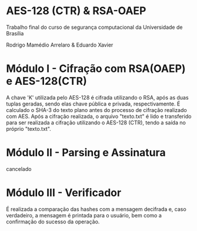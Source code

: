 # AES-128 (CTR) & RSA-OAEP

Trabalho final do curso de segurança computacional da Universidade de Brasília

Rodrigo Mamédio Arrelaro & Eduardo Xavier

# Módulo I - Cifração com RSA(OAEP) e AES-128(CTR)

A chave 'K' utilizada pelo AES-128 é cifrada utilizando o RSA, após as duas tuplas geradas, sendo elas chave pública e privada, respectivamente. É calculado o SHA-3 do texto plano antes do processo de cifração realizado com AES.
Após a cifração realizada, o arquivo "texto.txt" é lido e transferido para ser realizada a cifração utilizando o AES-128 (CTR), tendo a saída no próprio "texto.txt".

# Módulo II - Parsing e Assinatura
cancelado

# Módulo III - Verificador
É realizada a comparação das hashes com a mensagem decifrada e, caso verdadeiro, a mensagem é printada para o usuário, bem como a confirmação do sucesso da operação.
